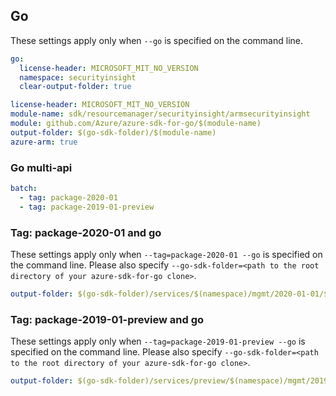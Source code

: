 ## Go

These settings apply only when `--go` is specified on the command line.

```yaml $(go) && !$(track2)
go:
  license-header: MICROSOFT_MIT_NO_VERSION
  namespace: securityinsight
  clear-output-folder: true
```

``` yaml $(go) && $(track2)
license-header: MICROSOFT_MIT_NO_VERSION
module-name: sdk/resourcemanager/securityinsight/armsecurityinsight
module: github.com/Azure/azure-sdk-for-go/$(module-name)
output-folder: $(go-sdk-folder)/$(module-name)
azure-arm: true
```

### Go multi-api

```yaml $(go) && $(multiapi)
batch:
  - tag: package-2020-01
  - tag: package-2019-01-preview
```

### Tag: package-2020-01 and go

These settings apply only when `--tag=package-2020-01 --go` is specified on the command line.
Please also specify `--go-sdk-folder=<path to the root directory of your azure-sdk-for-go clone>`.

```yaml $(tag) == 'package-2020-01' && $(go)
output-folder: $(go-sdk-folder)/services/$(namespace)/mgmt/2020-01-01/$(namespace)
```

### Tag: package-2019-01-preview and go

These settings apply only when `--tag=package-2019-01-preview --go` is specified on the command line.
Please also specify `--go-sdk-folder=<path to the root directory of your azure-sdk-for-go clone>`.

```yaml $(tag) == 'package-2019-01-preview' && $(go)
output-folder: $(go-sdk-folder)/services/preview/$(namespace)/mgmt/2019-01-01-preview/$(namespace)
```
